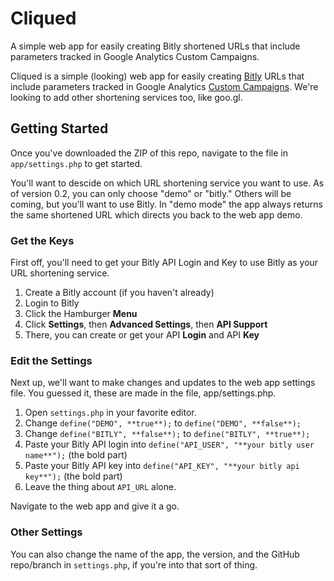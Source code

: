 # Cliqued
A simple web app for easily creating Bitly shortened URLs that include parameters tracked in Google Analytics Custom Campaigns.

Cliqued is a simple (looking) web app for easily creating [Bitly](https://bitly.com/) URLs that include parameters tracked in Google Analytics [Custom Campaigns](https://support.google.com/analytics/answer/1033863).  We're looking to add other shortening services too, like goo.gl.

## Getting Started
Once you've downloaded the ZIP of this repo, navigate to the file in `app/settings.php` to get started.

You'll want to descide on which URL shortening service you want to use.  As of version 0.2, you can only choose "demo" or "bitly."  Others will be coming, but you'll want to use Bitly.  In "demo mode" the app always returns the same shortened URL which directs you back to the web app demo.

### Get the Keys
First off, you'll need to get your Bitly API Login and Key to use Bitly as your URL shortening service.
1. Create a Bitly account (if you haven't already)
2. Login to Bitly
3. Click the Hamburger **Menu**
4. Click **Settings**, then **Advanced Settings**, then **API Support**
5. There, you can create or get your API **Login** and API **Key**

### Edit the Settings
Next up, we'll want to make changes and updates to the web app settings file.  You guessed it, these are made in the file, app/settings.php.

1. Open `settings.php` in your favorite editor.
2. Change `define("DEMO", **true**);` to `define("DEMO", **false**);`
3. Change `define("BITLY", **false**);` to `define("BITLY", **true**);`
4. Paste your Bitly API login into `define("API_USER", "**your bitly user name**");` (the bold part)
5. Paste your Bitly API key into `define("API_KEY", "**your bitly api key**");` (the bold part)
6. Leave the thing about `API_URL` alone.

Navigate to the web app and give it a go.

### Other Settings
You can also change the name of the app, the version, and the GitHub repo/branch in `settings.php`, if you're into that sort of thing.
